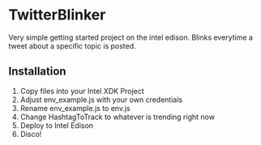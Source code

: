 # TwitterBlinker

Very simple getting started project on the intel edison. Blinks everytime a tweet about a specific topic is posted.

## Installation

1. Copy files into your Intel XDK Project
2. Adjust env_example.js with your own credentials
3. Rename env_example.js to env.js
4. Change HashtagToTrack to whatever is trending right now
5. Deploy to Intel Edison
6. Disco!